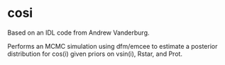 # cosi

Based on an IDL code from Andrew Vanderburg.

Performs an MCMC simulation using dfm/emcee to estimate a posterior distribution for cos(i) given priors on vsin(i), Rstar, and Prot.
